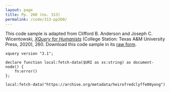 ```yaml
---
layout: page
title: Pp. 260 (no. 313)
permalink: /code/313-pp260/
---
```


This code sample is adapted from Clifford B. Anderson and Joseph C. Wicentowski, 
[_XQuery for Humanists_](/) (College Station: Texas A&M University Press, 2020), 260. 
Download this code sample in its [raw form](/code/313-pp260/313-pp260.xq).

```xquery
xquery version "3.1";

declare function local:fetch-data($URI as xs:string) as document-node() {
    fn:error()
};

local:fetch-data("https://archive.org/metadata/heirofredclyffe00yong")
```  
